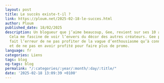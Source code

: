 ```yaml
---
layout: post
title: Le succès existe-t-il ?
link: https://ploum.net/2025-02-18-le-succes.html
author: Ploum
published_date: 18/02/2025
description: Un blogueur que j’aime beaucoup, Gee, revient sur ses 10 ans de blogging.
  Cela me fascine de voir l’envers du décor des autres créateurs. Gee pense avoir
  fait l’erreur de ne pas profiter de la vague d’enthousiasme qu’à connu son Geektionnerd
  et de ne pas en avoir profité pour faire plus de promo.
language: fr
categories: Liens
tags: blog
og-tags: blog
permalink: "/:categories/:year/:month/:day/:title/"
date: '2025-02-18 13:09:39 +0100'
---
```

